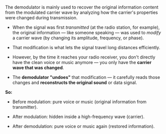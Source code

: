 The demodulator is mainly used to recover the original information content from the modulated carrier wave by analyzing how the carrier's properties were changed during transmission.

- When the signal was first _transmitted_ (at the radio station, for example), the original information — like someone speaking — was used to _modify_ a carrier wave (by changing its amplitude, frequency, or phase).
    
- That modification is what lets the signal travel long distances efficiently.
    
- However, by the time it reaches your radio receiver, you don't directly have the clean voice or music anymore — you only have the **carrier wave that was changed**.
    
- The **demodulator "undoes"** that modification — it carefully reads those changes and **reconstructs the original sound** or data signal.
    

**So:**

- Before modulation: pure voice or music (original information from transmitter).
    
- After modulation: hidden inside a high-frequency wave (carrier).
    
- After demodulation: pure voice or music again (restored information).